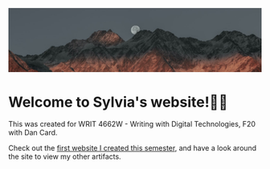 ![header image](mountain.jpg)

# Welcome to Sylvia's website!👩‍💻

This was created for WRIT 4662W - Writing with Digital Technologies, F20 with Dan Card.

Check out the [first website I created this semester](https://sylviarani.github.io/Portfolio_assignment/), and have a look around the site to view my other artifacts.